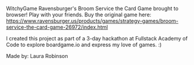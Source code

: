 WitchyGame
Ravensburger's Broom Service the Card Game brought to browser! Play with your friends. Buy the original game here: https://www.ravensburger.us/products/games/strategy-games/broom-service-the-card-game-26972/index.html

I created this project as part of a 3-day hackathon at Fullstack Academy of Code to explore boardgame.io and express my love of games. :)

Made by: Laura Robinson
